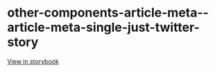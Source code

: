 # other-components-article-meta--article-meta-single-just-twitter-story

[View in storybook](https://raw.githack.com/Independent-Digital-News-and-Media-Ltd/standard-pwamp-sb/PR-306-sb/index.html?path=/story/other-components-article-meta--article-meta-single-just-twitter-story)